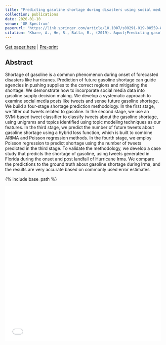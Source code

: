 ```yaml
---
title: "Predicting gasoline shortage during disasters using social media"
collection: publications
date: 2020-01-10
venue: 'OR Spectrum'
paperurl: 'https://link.springer.com/article/10.1007/s00291-019-00559-8'
citation: 'Khare, A., He, R., Batta, R., (2019). &quot;Predicting gasoline shortage during disasters using social media.&quot; <i>OR Spectrum</i>. 693–726.'
---
```


[Get paper here](https://link.springer.com/article/10.1007/s00291-019-00559-8) |
[Pre-print](https://akrm3008.github.io/files/paper_preperint1.pdf)


## Abstract 
Shortage of gasoline is a common phenomenon during onset of forecasted disasters like hurricanes. Prediction of future gasoline shortage can guide agencies in pushing supplies to the correct regions and mitigating the shortage. We demonstrate how to incorporate social media data into gasoline supply decision making. We develop a systematic approach to examine social media posts like tweets and sense future gasoline shortage. We build a four-stage shortage prediction methodology. In the first stage, we filter out tweets related to gasoline. In the second stage, we use an SVM-based tweet classifier to classify tweets about the gasoline shortage, using unigrams and topics identified using topic modeling techniques as our features. In the third stage, we predict the number of future tweets about gasoline shortage using a hybrid loss function, which is built to combine ARIMA and Poisson regression methods. In the fourth stage, we employ Poisson regression to predict shortage using the number of tweets predicted in the third stage. To validate the methodology, we develop a case study that predicts the shortage of gasoline, using tweets generated in Florida during the onset and post landfall of Hurricane Irma. We compare the predictions to the ground truth about gasoline shortage during Irma, and the results are very accurate based on commonly used error estimates



{% include base_path %}

<iframe src="/files/paper_preperint1.pdf" width="100%" height="500" frameborder="no" border="0" marginwidth="0" marginheight="0"></iframe>
